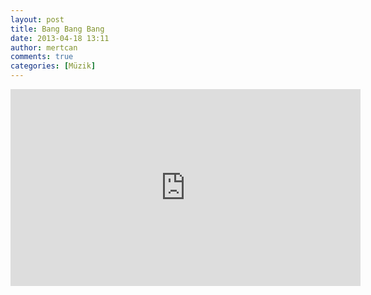```yaml
---
layout: post
title: Bang Bang Bang
date: 2013-04-18 13:11
author: mertcan
comments: true
categories: [Müzik]
---
```

<iframe allowfullscreen="" frameborder="0" height="315" src="http://www.youtube.com/embed/TM6TCGltfHM" width="560"></iframe>
